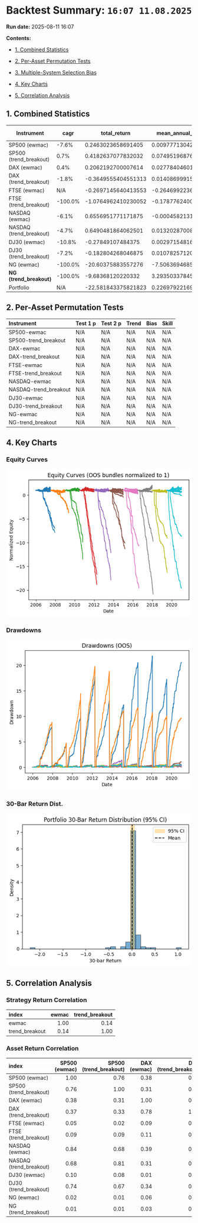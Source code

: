 # Backtest Summary: `16:07 11.08.2025`

**Run date:** 2025-08-11 16:07



**Contents:**

- [1. Combined Statistics](#1-combined-statistics)

- [2. Per-Asset Permutation Tests](#2-per-asset-permutation-tests)

- [3. Multiple-System Selection Bias](#3-multiple-system-selection-bias)

- [4. Key Charts](#4-key-charts)

- [5. Correlation Analysis](#5-correlation-analysis)



## 1. Combined Statistics

| Instrument | cagr | total_return | mean_annual_return | annualised_return_log | annual_vol | sharpe | sortino | skew | max_drawdown | avg_drawdown | avg_dd_duration | profit_factor | expectancy | win_rate | std_daily | 5th pctile | 95th pctile | avg_win | avg_loss | max_loss_pct | avg_30d_ret | avg_30d_ret_plus_2std | avg_30d_ret_minus_2std | avg_30d_ret_ci_low | avg_30d_ret_ci_high | Cost %/Trade | cost_sharp |
| --- | --- | --- | --- | --- | --- | --- | --- | --- | --- | --- | --- | --- | --- | --- | --- | --- | --- | --- | --- | --- | --- | --- | --- | --- | --- | --- | --- |
| SP500 (ewmac) | -7.6% | 0.2463023658691405 | 0.0097771304282932 | -0.075683916795712 | 42.6% | 0.04 | 0.03 | -1.818374031165266 | 74.3% | 17.6% | 30.941747572815533 | 0.96 | -19.84 | 28.3% | 0.03 | -3.6% | 4.0% | 1.8% | -2.0% | -37.8% | 0.0013952341733046 | 0.2322179141186376 | -0.2294274457720282 | -0.0196633833367763 | 0.0224538516833856 | 0.3% | 0.0472777893082329 |
| SP500 (trend_breakout) | 0.7% | 0.4182637077832032 | 0.0749519687622895 | 0.0065556276350637 | 36.1% | 0.20 | 0.19 | -1.6687925878083294 | 67.3% | 17.9% | 21.345864661654137 | 1.51 | 259.24 | 38.7% | 0.02 | -3.4% | 3.3% | 1.7% | -1.8% | -30.2% | 0.0086805718363471 | 0.2206943219468124 | -0.2033331782741182 | -0.0106482348652819 | 0.0280093785379762 | 0.3% | 0.0273701610731981 |
| DAX (ewmac) | 0.4% | 0.2062192700007614 | 0.0277840460196367 | 0.0038225866480606 | 35.7% | 0.19 | 0.22 | 0.0302785757714912 | 51.5% | 16.6% | 28.728070175438596 | 1.15 | 59.22 | 37.3% | 0.02 | -3.5% | 3.4% | 1.8% | -1.8% | -16.3% | 0.0067806525456223 | 0.2162455664183975 | -0.2026842613271529 | -0.012249387903548 | 0.0258106929947926 | 0.1% | 0.0337480603596126 |
| DAX (trend_breakout) | -1.8% | -0.3649555404551313 | 0.0140869991516215 | -0.0184723699051595 | 31.8% | 0.10 | 0.11 | -0.4840285003490555 | 58.3% | 17.3% | 24.265625 | 1.04 | 12.53 | 32.8% | 0.02 | -3.1% | 3.2% | 1.6% | -1.7% | -14.3% | 0.0033863579819351 | 0.208225203504448 | -0.2014524875405778 | -0.015202810479833 | 0.0219755264437032 | 0.1% | 0.0348306460009668 |
| FTSE (ewmac) | N/A | -0.2697145640413553 | -0.2646992236030523 | -0.3787205405787398 | 351.1% | -0.52 | -0.34 | -34.61073405832774 | 141.7% | 27.8% | 48.98550724637681 | 0.33 | -382.39 | 20.3% | 0.22 | -4.9% | 4.5% | 2.8% | -4.5% | -1056.4% | -0.044858078820403 | 5.194074361024221 | -5.283790518665027 | -0.5221712068168116 | 0.4324550491760054 | 0.1% | 0.5367042643753308 |
| FTSE (trend_breakout) | -100.0% | -1.0764962410230052 | -0.1787762400164453 | -0.2230642786062704 | 172.6% | -0.02 | -0.02 | 10.108843142562511 | 107.6% | 25.1% | 43.294117647058826 | 0.27 | -613.86 | 24.2% | 0.11 | -4.5% | 3.9% | 2.9% | -3.0% | -235.0% | -0.0322605091680155 | 0.3719876442557278 | -0.4365086625917588 | -0.0602413282797873 | -0.0042796900562437 | 0.1% | -0.1261534137070082 |
| NASDAQ (ewmac) | -6.1% | 0.6556951771171875 | -0.0004582131228104 | -0.0609205829432661 | 36.4% | 0.01 | 0.01 | -1.1882231390448463 | 73.4% | 16.4% | 29.444444444444443 | 0.98 | -8.30 | 30.0% | 0.02 | -3.6% | 3.4% | 1.5% | -1.7% | -22.4% | 0.00070151086494 | 0.2110953968542434 | -0.2096923751243634 | -0.0184931836357241 | 0.0198962053656042 | 0.1% | 0.0929001069807177 |
| NASDAQ (trend_breakout) | -4.7% | 0.6490481864062501 | 0.0132028700869939 | -0.0471060344734157 | 34.9% | 0.04 | 0.04 | -1.4871312435820616 | 76.0% | 16.6% | 26.669565217391305 | 1.14 | 57.55 | 30.6% | 0.02 | -3.5% | 3.3% | 1.5% | -1.7% | -27.9% | 0.002440282080126 | 0.2103026655191913 | -0.2054221013589393 | -0.0165139663152676 | 0.0213945304755196 | 0.1% | 0.0678829341266801 |
| DJ30 (ewmac) | -10.8% | -0.27849107484375 | 0.0029715481645054 | -0.1077597778264947 | 1294.7% | 0.26 | 4.37 | 61.10409244734244 | 99.9% | 22.0% | 28.878504672897197 | 0.98 | -14.27 | 21.3% | 0.82 | -4.1% | 4.1% | 6.2% | -2.5% | -96.7% | -0.0030432170127016 | 0.2618105355477445 | -0.2678969695731477 | -0.0272162507431234 | 0.0211298167177201 | 0.0% | -0.0931639313082897 |
| DJ30 (trend_breakout) | -7.2% | -0.182804268046875 | 0.0107825712037505 | -0.0720464349093635 | 42.1% | 0.04 | 0.04 | -1.05842780397746 | 82.3% | 21.2% | 27.309734513274336 | 1.02 | 8.92 | 28.0% | 0.03 | -4.2% | 3.8% | 2.0% | -2.2% | -32.0% | 0.0014901849948615 | 0.2589931595567954 | -0.2560127895670724 | -0.0220095861361493 | 0.0249899561258723 | 0.0% | 0.0321114395071433 |
| NG (ewmac) | -100.0% | -20.60375883557276 | -7.506369468504908 | 6.730311487294515 | 1762.6% | 0.26 | 0.26 | 29.01439156346084 | 2184.6% | 773.7% | 333.2 | 0.00 | -16768.23 | 0.0% | 1.11 | -1.8% | 5.4% | 5.7% | -9.1% | -2946.2% | 0.221820161890434 | 63.07887817567811 | -62.63523785189725 | -5.62414419167256 | 6.067784515453429 | 88.8% | -0.457264930720356 |
| **NG (trend_breakout)** | -100.0% | -9.68368120220332 | 3.2935033784570975 | 6.291533346038197 | 249.0% | 0.69 | 0.40 | -6.658879269284859 | 1980.2% | 664.9% | 313.5 | 0.00 | -15611.12 | 0.0% | 0.16 | -1.2% | 5.5% | 2.7% | -5.4% | -424.5% | 0.1540224350730796 | 6.000350181685117 | -5.692305311538958 | -0.3896965490843135 | 0.6977414192304727 | 81.1% | -0.7119641913436271 |
| Portfolio | N/A | -22.581843375821823 | 0.2269792216947948 | 0.0871449088956931 | 216.7% | -0.01 | -0.00 | -30.068604817999702 | 2105.0% | 924.5% | 318.6666666666667 | 0.35 | -592.24 | 34.8% | 0.14 | -1.5% | 1.7% | 0.9% | -1.5% | -714.9% | 0.0128141423773871 | 3.4139259581937025 | -3.388297673438928 | -0.282177818796167 | 0.3078061035509414 | N/A | nan |



## 2. Per-Asset Permutation Tests

| Instrument            | Test 1 p   | Test 2 p   | Trend   | Bias   | Skill   |
|:----------------------|:-----------|:-----------|:--------|:-------|:--------|
| SP500-ewmac           | N/A        | N/A        | N/A     | N/A    | N/A     |
| SP500-trend_breakout  | N/A        | N/A        | N/A     | N/A    | N/A     |
| DAX-ewmac             | N/A        | N/A        | N/A     | N/A    | N/A     |
| DAX-trend_breakout    | N/A        | N/A        | N/A     | N/A    | N/A     |
| FTSE-ewmac            | N/A        | N/A        | N/A     | N/A    | N/A     |
| FTSE-trend_breakout   | N/A        | N/A        | N/A     | N/A    | N/A     |
| NASDAQ-ewmac          | N/A        | N/A        | N/A     | N/A    | N/A     |
| NASDAQ-trend_breakout | N/A        | N/A        | N/A     | N/A    | N/A     |
| DJ30-ewmac            | N/A        | N/A        | N/A     | N/A    | N/A     |
| DJ30-trend_breakout   | N/A        | N/A        | N/A     | N/A    | N/A     |
| NG-ewmac              | N/A        | N/A        | N/A     | N/A    | N/A     |
| NG-trend_breakout     | N/A        | N/A        | N/A     | N/A    | N/A     |



## 4. Key Charts

### Equity Curves

![Equity Curves](equity_all_bundles.png)



### Drawdowns

![Drawdowns](drawdown_all_bundles.png)



### 30-Bar Return Dist.

![30-Bar Return Dist.](portfolio_30bar_return_distribution.png)



## 5. Correlation Analysis

### Strategy Return Correlation

| index          |   ewmac |   trend_breakout |
|:---------------|--------:|-----------------:|
| ewmac          |    1.00 |             0.14 |
| trend_breakout |    0.14 |             1.00 |



### Asset Return Correlation

| index                   |   SP500 (ewmac) |   SP500 (trend_breakout) |   DAX (ewmac) |   DAX (trend_breakout) |   FTSE (ewmac) |   FTSE (trend_breakout) |   NASDAQ (ewmac) |   NASDAQ (trend_breakout) |   DJ30 (ewmac) |   DJ30 (trend_breakout) |   NG (ewmac) |   NG (trend_breakout) |
|:------------------------|----------------:|-------------------------:|--------------:|-----------------------:|---------------:|------------------------:|-----------------:|--------------------------:|---------------:|------------------------:|-------------:|----------------------:|
| SP500 (ewmac)           |            1.00 |                     0.76 |          0.38 |                   0.37 |           0.05 |                    0.09 |             0.84 |                      0.68 |           0.10 |                    0.74 |         0.02 |                  0.01 |
| SP500 (trend_breakout)  |            0.76 |                     1.00 |          0.31 |                   0.33 |           0.02 |                    0.09 |             0.68 |                      0.81 |           0.08 |                    0.67 |         0.01 |                  0.01 |
| DAX (ewmac)             |            0.38 |                     0.31 |          1.00 |                   0.78 |           0.09 |                    0.11 |             0.39 |                      0.31 |           0.01 |                    0.34 |         0.06 |                  0.03 |
| DAX (trend_breakout)    |            0.37 |                     0.33 |          0.78 |                   1.00 |           0.06 |                    0.08 |             0.36 |                      0.28 |           0.01 |                    0.37 |         0.05 |                  0.03 |
| FTSE (ewmac)            |            0.05 |                     0.02 |          0.09 |                   0.06 |           1.00 |                    0.02 |             0.06 |                      0.02 |           0.00 |                    0.07 |         0.01 |                  0.00 |
| FTSE (trend_breakout)   |            0.09 |                     0.09 |          0.11 |                   0.08 |           0.02 |                    1.00 |             0.07 |                      0.07 |           0.00 |                    0.09 |         0.01 |                  0.01 |
| NASDAQ (ewmac)          |            0.84 |                     0.68 |          0.39 |                   0.36 |           0.06 |                    0.07 |             1.00 |                      0.80 |           0.08 |                    0.61 |         0.00 |                  0.00 |
| NASDAQ (trend_breakout) |            0.68 |                     0.81 |          0.31 |                   0.28 |           0.02 |                    0.07 |             0.80 |                      1.00 |           0.07 |                    0.51 |        -0.00 |                  0.01 |
| DJ30 (ewmac)            |            0.10 |                     0.08 |          0.01 |                   0.01 |           0.00 |                    0.00 |             0.08 |                      0.07 |           1.00 |                    0.15 |         0.00 |                 -0.00 |
| DJ30 (trend_breakout)   |            0.74 |                     0.67 |          0.34 |                   0.37 |           0.07 |                    0.09 |             0.61 |                      0.51 |           0.15 |                    1.00 |         0.02 |                 -0.00 |
| NG (ewmac)              |            0.02 |                     0.01 |          0.06 |                   0.05 |           0.01 |                    0.01 |             0.00 |                     -0.00 |           0.00 |                    0.02 |         1.00 |                  0.15 |
| NG (trend_breakout)     |            0.01 |                     0.01 |          0.03 |                   0.03 |           0.00 |                    0.01 |             0.00 |                      0.01 |          -0.00 |                   -0.00 |         0.15 |                  1.00 |

